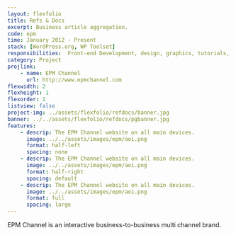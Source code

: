 ```yaml
---
layout: flexfolio
title: Refs & Docs
excerpt: Business article aggregation.
code: epm
time: January 2012 - Present
stack: [WordPress.org, WP Toolset]
responsibilities:  Front-end Development, design, graphics, tutorials, server management
category: Project
projlink:
    - name: EPM Channel
      url: http://www.epmchannel.com
flexwidth: 2
flexheight: 1
flexorder: 1
listview: false
project-img: ../assets/flexfolio/refdocs/banner.jpg
banner: ../../assets/flexfolio/refdocs/pgbanner.jpg
features:
    - descrip: The EPM Channel website on all main devices.
      image: ../../assets/images/epm/aoi.png
      format: half-left
      spacing: none
    - descrip: The EPM Channel website on all main devices.
      image: ../../assets/images/epm/aoi.png
      format: half-right
      spacing: default
    - descrip: The EPM Channel website on all main devices.
      image: ../../assets/images/epm/aoi.png
      format: full
      spacing: large
---
```

EPM Channel is an interactive business-to-business multi channel brand.
